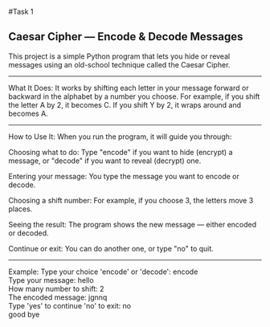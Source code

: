 #Task 1 

Caesar Cipher — Encode & Decode Messages
----------------------------------------------------------------------------------------------------------------------------------------------------
This project is a simple Python program that lets you hide or reveal messages using an old-school technique called the Caesar Cipher.

----------------------------------------------------------------------------------------------------------------------------------------------------
What It Does:
It works by shifting each letter in your message forward or backward in the alphabet by a number you choose.
For example, if you shift the letter A by 2, it becomes C.
If you shift Y by 2, it wraps around and becomes A.

----------------------------------------------------------------------------------------------------------------------------------------------------

How to Use It:
When you run the program, it will guide you through:

Choosing what to do:
Type "encode" if you want to hide (encrypt) a message,
or "decode" if you want to reveal (decrypt) one.

Entering your message:
You type the message you want to encode or decode.

Choosing a shift number:
For example, if you choose 3, the letters move 3 places.

Seeing the result:
The program shows the new message — either encoded or decoded.

Continue or exit:
You can do another one, or type "no" to quit.

----------------------------------------------------------------------------------------------------------------------------------------------------

 Example:
Type your choice 'encode' or 'decode': encode  
Type your message: hello  
How many number to shift: 2  
The encoded message: jgnnq  
Type 'yes' to continue 'no' to exit: no  
good bye
